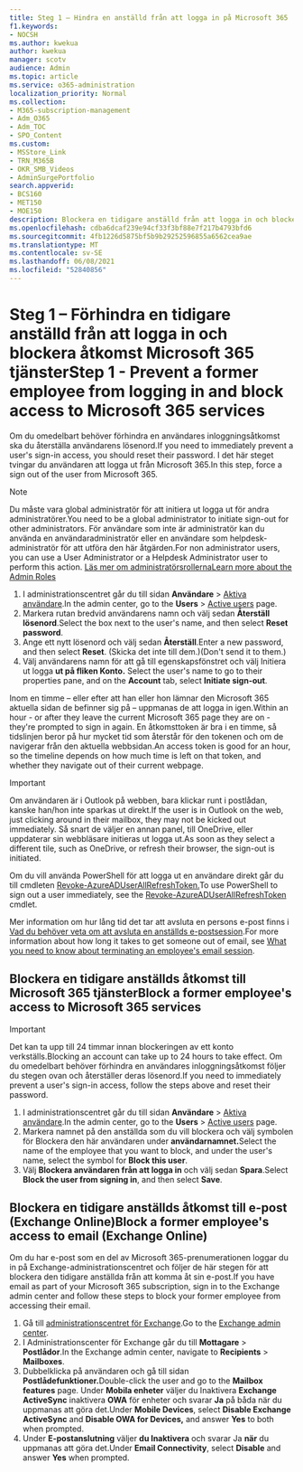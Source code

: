 ```yaml
---
title: Steg 1 – Hindra en anställd från att logga in på Microsoft 365
f1.keywords:
- NOCSH
ms.author: kwekua
author: kwekua
manager: scotv
audience: Admin
ms.topic: article
ms.service: o365-administration
localization_priority: Normal
ms.collection:
- M365-subscription-management
- Adm_O365
- Adm_TOC
- SPO_Content
ms.custom:
- MSStore_Link
- TRN_M365B
- OKR_SMB_Videos
- AdminSurgePortfolio
search.appverid:
- BCS160
- MET150
- MOE150
description: Blockera en tidigare anställd från att logga in och blockera åtkomst till Microsoft 365 tjänster.
ms.openlocfilehash: cdba6dcaf239e94cf33f3bf88e7f217b4793bfd6
ms.sourcegitcommit: 4fb1226d5875bf5b9b29252596855a6562cea9ae
ms.translationtype: MT
ms.contentlocale: sv-SE
ms.lasthandoff: 06/08/2021
ms.locfileid: "52840856"
---
```

# <a name="step-1---prevent-a-former-employee-from-logging-in-and-block-access-to-microsoft-365-services"></a><span data-ttu-id="b0f30-103">Steg 1 – Förhindra en tidigare anställd från att logga in och blockera åtkomst Microsoft 365 tjänster</span><span class="sxs-lookup"><span data-stu-id="b0f30-103">Step 1 - Prevent a former employee from logging in and block access to Microsoft 365 services</span></span>

<span data-ttu-id="b0f30-104">Om du omedelbart behöver förhindra en användares inloggningsåtkomst ska du återställa användarens lösenord.</span><span class="sxs-lookup"><span data-stu-id="b0f30-104">If you need to immediately prevent a user's sign-in access, you should reset their password.</span></span> <span data-ttu-id="b0f30-105">I det här steget tvingar du användaren att logga ut från Microsoft 365.</span><span class="sxs-lookup"><span data-stu-id="b0f30-105">In this step, force a sign out of the user from Microsoft 365.</span></span>

> [!NOTE]
> <span data-ttu-id="b0f30-106">Du måste vara global administratör för att initiera ut logga ut för andra administratörer.</span><span class="sxs-lookup"><span data-stu-id="b0f30-106">You need to be a global administrator to initiate sign-out for other administrators.</span></span> <span data-ttu-id="b0f30-107">För användare som inte är administratör kan du använda en användaradministratör eller en användare som helpdesk-administratör för att utföra den här åtgärden.</span><span class="sxs-lookup"><span data-stu-id="b0f30-107">For non administrator users, you can use a User Administrator or a Helpdesk Administrator user to perform this action.</span></span> [<span data-ttu-id="b0f30-108">Läs mer om administratörsrollerna</span><span class="sxs-lookup"><span data-stu-id="b0f30-108">Learn more about the Admin Roles</span></span>](about-admin-roles.md)

1. <span data-ttu-id="b0f30-109">I administrationscentret går du till sidan **Användare** \> <a href="https://go.microsoft.com/fwlink/p/?linkid=834822" target="_blank">Aktiva användare</a>.</span><span class="sxs-lookup"><span data-stu-id="b0f30-109">In the admin center, go to the **Users** \> <a href="https://go.microsoft.com/fwlink/p/?linkid=834822" target="_blank">Active users</a> page.</span></span>
2. <span data-ttu-id="b0f30-110">Markera rutan bredvid användarens namn och välj sedan **Återställ lösenord**.</span><span class="sxs-lookup"><span data-stu-id="b0f30-110">Select the box next to the user's name, and then select **Reset password**.</span></span>
3. <span data-ttu-id="b0f30-111">Ange ett nytt lösenord och välj sedan **Återställ**.</span><span class="sxs-lookup"><span data-stu-id="b0f30-111">Enter a new password, and then select **Reset**.</span></span> <span data-ttu-id="b0f30-112">(Skicka det inte till dem.)</span><span class="sxs-lookup"><span data-stu-id="b0f30-112">(Don't send it to them.)</span></span>
4. <span data-ttu-id="b0f30-113">Välj användarens namn för att gå till egenskapsfönstret och välj Initiera ut logga **ut på fliken Konto.** </span><span class="sxs-lookup"><span data-stu-id="b0f30-113">Select the user's name to go to their properties pane, and on the **Account** tab, select **Initiate sign-out**.</span></span>

<span data-ttu-id="b0f30-114">Inom en timme – eller efter att han eller hon lämnar den Microsoft 365 aktuella sidan de befinner sig på – uppmanas de att logga in igen.</span><span class="sxs-lookup"><span data-stu-id="b0f30-114">Within an hour - or after they leave the current Microsoft 365 page they are on - they're prompted to sign in again.</span></span> <span data-ttu-id="b0f30-115">En åtkomsttoken är bra i en timme, så tidslinjen beror på hur mycket tid som återstår för den tokenen och om de navigerar från den aktuella webbsidan.</span><span class="sxs-lookup"><span data-stu-id="b0f30-115">An access token is good for an hour, so the timeline depends on how much time is left on that token, and whether they navigate out of their current webpage.</span></span>
  
> [!IMPORTANT]
> <span data-ttu-id="b0f30-116">Om användaren är i Outlook på webben, bara klickar runt i postlådan, kanske han/hon inte sparkas ut direkt.</span><span class="sxs-lookup"><span data-stu-id="b0f30-116">If the user is in Outlook on the web, just clicking around in their mailbox, they may not be kicked out immediately.</span></span> <span data-ttu-id="b0f30-117">Så snart de väljer en annan panel, till OneDrive, eller uppdaterar sin webbläsare initieras ut logga ut.</span><span class="sxs-lookup"><span data-stu-id="b0f30-117">As soon as they select a different tile, such as OneDrive, or refresh their browser, the sign-out is initiated.</span></span>
  
<span data-ttu-id="b0f30-118">Om du vill använda PowerShell för att logga ut en användare direkt går du till cmdleten [Revoke-AzureADUserAllRefreshToken.](/powershell/module/azuread/revoke-azureaduserallrefreshtoken)</span><span class="sxs-lookup"><span data-stu-id="b0f30-118">To use PowerShell to sign out a user immediately, see the [Revoke-AzureADUserAllRefreshToken](/powershell/module/azuread/revoke-azureaduserallrefreshtoken) cmdlet.</span></span>
  
<span data-ttu-id="b0f30-119">Mer information om hur lång tid det tar att avsluta en persons e-post finns i [Vad du behöver veta om att avsluta en anställds e-postsession](remove-former-employee-step-7.md#what-you-need-to-know-about-terminating-an-employees-email-session).</span><span class="sxs-lookup"><span data-stu-id="b0f30-119">For more information about how long it takes to get someone out of email, see [What you need to know about terminating an employee's email session](remove-former-employee-step-7.md#what-you-need-to-know-about-terminating-an-employees-email-session).</span></span>

## <a name="block-a-former-employees-access-to-microsoft-365-services"></a><span data-ttu-id="b0f30-120">Blockera en tidigare anställds åtkomst till Microsoft 365 tjänster</span><span class="sxs-lookup"><span data-stu-id="b0f30-120">Block a former employee's access to Microsoft 365 services</span></span>

> [!IMPORTANT]
 > <span data-ttu-id="b0f30-121">Det kan ta upp till 24 timmar innan blockeringen av ett konto verkställs.</span><span class="sxs-lookup"><span data-stu-id="b0f30-121">Blocking an account can take up to 24 hours to take effect.</span></span> <span data-ttu-id="b0f30-122">Om du omedelbart behöver förhindra en användares inloggningsåtkomst följer du stegen ovan och återställer deras lösenord.</span><span class="sxs-lookup"><span data-stu-id="b0f30-122">If you need to immediately prevent a user's sign-in access, follow the steps above and reset their password.</span></span>

1. <span data-ttu-id="b0f30-123">I administrationscentret går du till sidan **Användare** \> <a href="https://go.microsoft.com/fwlink/p/?linkid=834822" target="_blank">Aktiva användare</a>.</span><span class="sxs-lookup"><span data-stu-id="b0f30-123">In the admin center, go to the **Users** \> <a href="https://go.microsoft.com/fwlink/p/?linkid=834822" target="_blank">Active users</a> page.</span></span>
2. <span data-ttu-id="b0f30-124">Markera namnet på den anställda som du vill blockera och välj symbolen för Blockera den här användaren under **användarnamnet.**</span><span class="sxs-lookup"><span data-stu-id="b0f30-124">Select the name of the employee that you want to block, and under the user's name, select the symbol for **Block this user**.</span></span>
3. <span data-ttu-id="b0f30-125">Välj **Blockera användaren från att logga in** och välj sedan **Spara**.</span><span class="sxs-lookup"><span data-stu-id="b0f30-125">Select **Block the user from signing in**, and then select **Save**.</span></span>

## <a name="block-a-former-employees-access-to-email-exchange-online"></a><span data-ttu-id="b0f30-126">Blockera en tidigare anställds åtkomst till e-post (Exchange Online)</span><span class="sxs-lookup"><span data-stu-id="b0f30-126">Block a former employee's access to email (Exchange Online)</span></span>

<span data-ttu-id="b0f30-127">Om du har e-post som en del av Microsoft 365-prenumerationen loggar du in på Exchange-administrationscentret och följer de här stegen för att blockera den tidigare anställda från att komma åt sin e-post.</span><span class="sxs-lookup"><span data-stu-id="b0f30-127">If you have email as part of your Microsoft 365 subscription, sign in to the Exchange admin center and follow these steps to block your former employee from accessing their email.</span></span>
  
1. <span data-ttu-id="b0f30-128">Gå till <a href="https://go.microsoft.com/fwlink/p/?linkid=2059104" target="_blank">administrationscentret för Exchange</a>.</span><span class="sxs-lookup"><span data-stu-id="b0f30-128">Go to the <a href="https://go.microsoft.com/fwlink/p/?linkid=2059104" target="_blank">Exchange admin center</a>.</span></span>
2. <span data-ttu-id="b0f30-129">I Administrationscenter för Exchange går du till **Mottagare** \> **Postlådor**.</span><span class="sxs-lookup"><span data-stu-id="b0f30-129">In the Exchange admin center, navigate to **Recipients** \> **Mailboxes**.</span></span>
3. <span data-ttu-id="b0f30-130">Dubbelklicka på användaren och gå till sidan **Postlådefunktioner.**</span><span class="sxs-lookup"><span data-stu-id="b0f30-130">Double-click the user and go to the **Mailbox features** page.</span></span> <span data-ttu-id="b0f30-131">Under **Mobila enheter** väljer du Inaktivera **Exchange ActiveSync** inaktivera **OWA** för enheter och svarar **Ja** på båda när du uppmanas att göra det.</span><span class="sxs-lookup"><span data-stu-id="b0f30-131">Under **Mobile Devices**, select **Disable Exchange ActiveSync** and **Disable OWA for Devices,** and answer **Yes** to both when prompted.</span></span>
4. <span data-ttu-id="b0f30-132">Under **E-postanslutning** väljer **du Inaktivera** och svarar Ja **när** du uppmanas att göra det.</span><span class="sxs-lookup"><span data-stu-id="b0f30-132">Under **Email Connectivity**, select **Disable** and answer **Yes** when prompted.</span></span>
